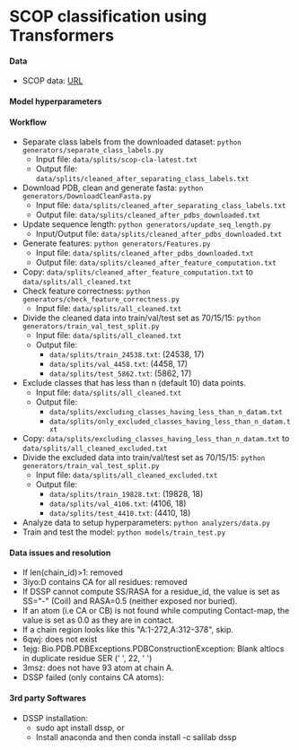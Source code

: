 # SCOP classification using Transformers

#### Data
* SCOP data: [URL](https://scop.mrc-lmb.cam.ac.uk/files/scop-cla-latest.txt)

#### Model hyperparameters


#### Workflow
* Separate class labels from the downloaded dataset: `python generators/separate_class_labels.py`
    * Input file: `data/splits/scop-cla-latest.txt`
    * Output file: `data/splits/cleaned_after_separating_class_labels.txt`
* Download PDB, clean and generate fasta: `python generators/DownloadCleanFasta.py`
    * Input file: `data/splits/cleaned_after_separating_class_labels.txt`
    * Output file: `data/splits/cleaned_after_pdbs_downloaded.txt`
* Update sequence length: `python generators/update_seq_length.py`
    * Input/Output file: `data/splits/cleaned_after_pdbs_downloaded.txt`
* Generate features: `python generators/Features.py`
    * Input file: `data/splits/cleaned_after_pdbs_downloaded.txt`
    * Output file: `data/splits/cleaned_after_feature_computation.txt`
* Copy: `data/splits/cleaned_after_feature_computation.txt` to `data/splits/all_cleaned.txt`
* Check feature correctness: `python generators/check_feature_correctness.py`
    * Input file: `data/splits/all_cleaned.txt`
* Divide the cleaned data into train/val/test set as 70/15/15: `python generators/train_val_test_split.py`
    * Input file: `data/splits/all_cleaned.txt`
    * Output file:
        * `data/splits/train_24538.txt`: (24538, 17)
        * `data/splits/val_4458.txt`: (4458, 17)
        * `data/splits/test_5862.txt`: (5862, 17)
* Exclude classes that has less than n (default 10) data points.
    * Input file: `data/splits/all_cleaned.txt`
    * Output file: 
        * `data/splits/excluding_classes_having_less_than_n_datam.txt`
        * `data/splits/only_excluded_classes_having_less_than_n_datam.txt`
* Copy: `data/splits/excluding_classes_having_less_than_n_datam.txt` to `data/splits/all_cleaned_excluded.txt`
* Divide the excluded data into train/val/test set as 70/15/15: `python generators/train_val_test_split.py`
    * Input file: `data/splits/all_cleaned_excluded.txt`
    * Output file:
        * `data/splits/train_19828.txt`: (19828, 18)  
        * `data/splits/val_4106.txt`: (4106, 18)
        * `data/splits/test_4410.txt`: (4410, 18)
* Analyze data to setup hyperparameters: `python analyzers/data.py`
* Train and test the model: `python models/train_test.py`

#### Data issues and resolution
* If len(chain_id)>1: removed
* 3iyo:D contains CA for all residues: removed
* If DSSP cannot compute SS/RASA for a residue_id, the value is set as SS="-" (Coil) and RASA=0.5 (neither exposed nor buried).
* If an atom (i.e CA or CB) is not found while computing Contact-map, the value is set as 0.0 as they are in contact.
* If a chain region looks like this "A:1-272,A:312-378", skip.
* 6qwj: does not exist
* 1ejg: Bio.PDB.PDBExceptions.PDBConstructionException: Blank altlocs in duplicate residue SER (' ', 22, ' ')
* 3msz: does not have 93 atom at chain A.
* DSSP failed (only contains CA atoms):

#### 3rd party Softwares
* DSSP installation: 
    * sudo apt install dssp, or
    * Install anaconda and then conda install -c salilab dssp 